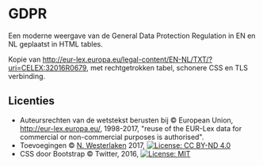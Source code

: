 # GDPR
Een moderne weergave van de General Data Protection Regulation in EN en NL geplaatst in HTML tables.

Kopie van http://eur-lex.europa.eu/legal-content/EN-NL/TXT/?uri=CELEX:32016R0679, met rechtgetrokken tabel, schonere CSS en TLS verbinding. 

## Licenties
* Auteursrechten van de wetstekst berusten bij © European Union, http://eur-lex.europa.eu/, 1998-2017, "reuse of the EUR-Lex data for commercial or non-commercial purposes is authorised".
* Toevoegingen © [N. Westerlaken](http://nwesterlaken.nl) 2017, [![License: CC BY-ND 4.0](https://img.shields.io/badge/License-CC%20BY--ND%204.0-lightgrey.svg)](https://creativecommons.org/licenses/by-nd/4.0/)
* CSS door Bootstrap © Twitter, 2016, [![License: MIT](https://img.shields.io/badge/License-MIT-yellow.svg)](https://opensource.org/licenses/MIT)
